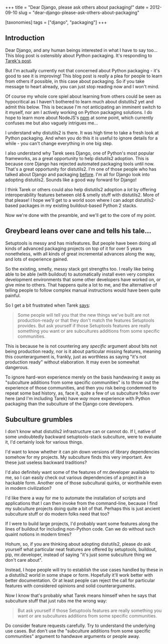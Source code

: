 +++
title = "Dear Django, please ask others about packaging!"
date = 2012-09-10
slug = "dear-django-please-ask-others-about-packaging"

[taxonomies]
tags = ["django", "packaging"]
+++

## Introduction

Dear Django, and any human beings interested in what I have to say
too... This blog post is ostensibly about Python packaging. It's
responding to [Tarek's
post](http://blog.ziade.org/2012/09/10/dear-django-help-python-packaging/).

But I'm actually currently not that concerned about Python packaging -
it's good to see it is improving! This blog post is _really_ a plea for
people to learn from others if possible, in this case about packaging.
So if you take message to heart already, you can just stop reading now
and I won't mind.

Of course my whole core spiel about learning from others could be seen
as hypocritical as I haven't bothered to learn much about distutils2 yet
and admit this below. This is because I'm not anticipating an imminent
switch to it myself, nor am I actively working on Python packaging
solutions. I do hope to learn more about NodeJS's
[npm](https://npmjs.org/) at some point, which currently confuses me but
also vaguely intrigues me...

I understand why distutils2 is there. It was high time to take a fresh
look at Python packaging. And when you do this it is useful to ignore
details for a while - you can't change everything in one big step.

I also understand why Tarek sees Django, one of Python's most popular
frameworks, as a great opportunity to help distutils2 adoption. This is
because core Django has rejected automated packaging tools until now.
That's a great opportunity for distutils2. I'm one of those people who
has talked about Django and packaging
[before](http://reinout.vanrees.org/weblog/2011/06/07/zope.html). I'm
all for Django look into adopting distutils2. Sounds like a good way
forward for Django!

I think Tarek or others could also help distutils2 adoption a _lot_ by
offering interoperability features between old & smelly stuff with
distutils2. More of that please! I hope we'll get to a world soon where
I can adopt distutils2-based packages in my existing buildout-based
Python 2 stacks.

Now we're done with the preamble, and we'll get to the core of my point.

## Greybeard leans over cane and tells his tale...

Setuptools is messy and has misfeatures. But people have been doing all
kinds of advanced packaging projects on top of it for over 5 years
nonetheless, with all kinds of great incremental advances along the way,
and lots of experience gained.

So the existing, smelly, messy stack got strengths too. I really like
being able to be able (with buildout) to automatically install even very
complex development environments that some other developers have worked
on, or give mine to others. That happens quite a lot to me, and the
alternative of telling people to follow complex manual instructions
would have been quite painful.

So I get a bit frustrated when Tarek
[says](http://blog.ziade.org/2012/09/10/dear-django-help-python-packaging/):

> Some people will tell you that the new things we've built are not
> production-ready or that they don't match the features Setuptools
> provides. But ask yourself if those Setuptools features are really
> something you want or are subcultures additions from some specific
> communities.

This is because he is not countering any _specific_ argument about bits
not being production ready, nor is it about particular missing features,
meaning this counterargument is, frankly, just as worthless as saying
"it's not production ready" without elaboration. It may even be somewhat
dangerous.

To ignore hard-won experience merely on the basis handwaving it away as
"subculture additions from some specific communities" is to throw out
the experience of those communities, and then you risk being condemned
to repeat some bad history, as, face it, quite a few of us subculture
folks over here (and I'm including Tarek) have _way_ more experience
with Python packaging than the subculture of the Django core developers.

## Subculture grumbles

I don't know what distutils2 infrastructure can or cannot do. If I,
native of some undoubtedly backward setuptools-stack subculture, were to
evaluate it, I'd certainly look for various things.

I'd want to know whether it can pin down versions of library
dependencies somehow for my projects. My subculture finds this very
important. Are these just useless backward traditions?

I'd also definitely want some of the features of mr.developer available
to me, so I can easily check out various dependencies of a project in a
hackable form. Another one of those subcultural quirks, or worthwhile
even in modern civilization?

I'd like there a way for me to automate the installation of scripts and
applications that I can then invoke from the command-line, because I
find my subculture projects doing quite a bit of that. Perhaps this is
just ancient subculture stuff or do modern folks need that too?

If I were to build large projects, I'd probably want some features along
the lines of buildout for including non-Python code. Can we do without
such quaint notions in modern times?

Hohum, so, if you are thinking about adopting distutils2, please _do_
ask yourself what particular neat features are offered by setuptools,
buildout, pip, mr.developer, instead of saying "it's just some
subculture thing we don't care about".

Instead, I hope people will try to establish the use cases handled by
these in a distutils2 world in some shape or form. Hopefully it'll work
better with better documentation. Or at least people can reject the call
for particular features with considered opinions and solid
counterarguments.

Now I know that's probably what Tarek means himself when he says that
subculture stuff that just rubs me the wrong way:

> But ask yourself if those Setuptools features are really something you
> want or are subcultures additions from some specific communities.

Do consider feature requests carefully. Try to understand the underlying
use cases. But don't use the "subculture additions from some specific
communities" argument to handwave arguments or people away.
